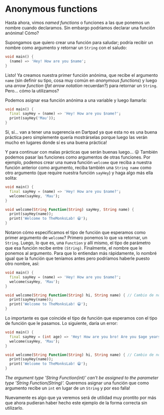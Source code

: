 # Anonymous functions

Hasta ahora, vimos _named functions_ o funciones a las que ponemos un nombre cuando declaramos. Sin embargo podríamos declarar una función anónima! Cómo?

Supongamos que quiero crear una función para saludar; podría recibir un nombre como argumento y retornar un `String` con el saludo:

```dart
void main() {
  (name) => 'Hey! How are you $name';
}
```

Listo! Ya creamos nuestra primer función anónima, que recibe el argumento `name` (sin definir su tipo, cosa muy común en _anonymous functions_) y luego una _arrow function_ (_fat arrow notation_ recuerdan?) para retornar un `String`. Pero... cómo la utilizamos?

Podemos asignar esa función anónima a una variable y luego llamarla:

```dart
void main() {
  final sayHey = (name) => 'Hey! How are you $name?';
  print(sayHey('Mau'));
}
```

Sí, sí... van a tener una sugerencia en Dartpad ya que esta no es una buena práctica pero simplemente quería mostrárselas porque luego las verán mucho en lugares donde sí es una buena práctica!

Y para continuar con malas prácticas que serán buenas luego... 😛 También podemos pasar las funciones como argumentos de otras funciones. Por ejemplo, podemos crear una nueva función `welcome` que reciba a nuestra función anterior como argumento, reciba también una `String name` como otro argumento (que require nuestra función `sayHey`) y haga algo más ella solita:

```dart
void main() {
  final sayHey = (name) => 'Hey! How are you $name?';
  welcome(sayHey, 'Mau');
}

void welcome(String Function(String) sayHey, String name) {
  print(sayHey(name));
  print('Welcome to TheMonksLab! 😁');
}
```

Notaron cómo especificamos el tipo de función que esperamos como primer argumento de `welcome`? Primero ponemos lo que va retornar, un `String`. Luego, lo que es, una `Function` y allí mismo, el tipo de parámetro que esa función recibe entre `(String)`. Finalmente, el nombre que le ponemos al argumento. Para que lo entiendan más rápidamente, lo nombré igual que la función que teníamos antes pero podríamos haberle puesto otro nombre, así:

```dart
void main() {
  final sayHey = (name) => 'Hey! How are you $name?';
  welcome(sayHey, 'Mau');
}

void welcome(String Function(String) hi, String name) { // Cambio de nombre al argumento
  print(sayHey(name));
  print('Welcome to TheMonksLab! 😁');
}
```

Lo importante es que coincide el tipo de función que esperamos con el tipo de función que le pasamos. Lo siguiente, daría un error:

```dart
void main() {
  final sayHey = (int age) => 'Hey! How are you bro! Are you $age years old?';
  welcome(sayHey, 'Mau');
}

void welcome(String Function(String) hi, String name) { // Cambio de nombre al argumento
  print(sayHey(name));
  print('Welcome to TheMonksLab! 😁');
}
```

_The argument type 'String Function(int)' can't be assigned to the parameter type 'String Function(String)'._ Queremos asignar una función que como argumento recibe un `int` en lugar de un `String` y por eso falla!

Nuevamente es algo que ya veremos será de utilidad muy prontito por más que ahora pudieran haber hecho este ejemplo de la forma correcta sin utilizarlo.
